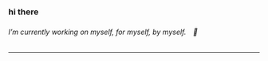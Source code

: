 ### hi there

###### I’m currently working on myself, for myself, by myself.　🌱

***

<!--
**m3l1nk4/m3l1nk4** is a ✨ _special_ ✨ repository because its `README.md` (this file) appears on your GitHub profile.

Here are some ideas to get you started:

- 🔭 I’m currently working on ...
- 🌱 I’m currently working on myself, for myself, by myself. ...
- 👯 I’m looking to collaborate on ...
- 🤔 I’m looking for help with ...
- 💬 Ask me about ...
- 📫 How to reach me: ...
- 😄 Pronouns: ...
- ⚡ Fun fact: ...

[![Top Langs](https://github-readme-stats.vercel.app/api/top-langs/?username=m3l1nk4&layout=compact)](https://github.com/anuraghazra/github-readme-stats)

-->
